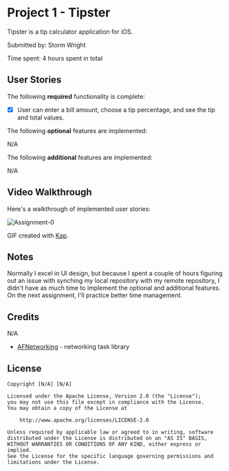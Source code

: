 # Project 1 - Tipster

Tipster is a tip calculator application for iOS.

Submitted by: Storm Wright

Time spent: 4 hours spent in total

## User Stories

The following **required** functionality is complete:

- [x] User can enter a bill amount, choose a tip percentage, and see the tip and total values.

The following **optional** features are implemented:

N/A

The following **additional** features are implemented:

N/A

## Video Walkthrough

Here's a walkthrough of implemented user stories:

![Assignment-0](https://github.com/smwright1/Tipster/blob/26a85ebc95f4ae5b4ebed11e450ef0fcb8c1c0f8/Assignment%200.gif)

GIF created with [Kap](https://getkap.co/).

## Notes

Normally I excel in UI design, but because I spent a couple of hours figuring out an issue with synching my local repository with my remote repository, I didn't have as much time to implement the optional and additional features. On the next assignment, I'll practice better time management.

## Credits

N/A

- [AFNetworking](https://github.com/AFNetworking/AFNetworking) - networking task library

## License

    Copyright [N/A] [N/A]

    Licensed under the Apache License, Version 2.0 (the "License");
    you may not use this file except in compliance with the License.
    You may obtain a copy of the License at

        http://www.apache.org/licenses/LICENSE-2.0

    Unless required by applicable law or agreed to in writing, software
    distributed under the License is distributed on an "AS IS" BASIS,
    WITHOUT WARRANTIES OR CONDITIONS OF ANY KIND, either express or implied.
    See the License for the specific language governing permissions and
    limitations under the License.
